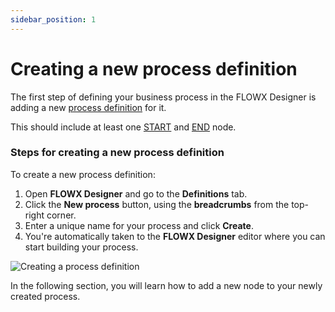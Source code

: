 ```yaml
---
sidebar_position: 1
---
```


# Creating a new process definition

The first step of defining your business process in the FLOWX Designer is adding a new [process definition](../../building-blocks/process/process-definition/process-definition.md) for it.

This should include at least one [START](../../building-blocks/node/start-end-node.md#start-node) and [END](../../building-blocks/node/start-end-node.md#end-node) node.

### Steps for creating a new process definition

To create a new process definition:

1. Open **FLOWX Designer** and go to the **Definitions** tab.
2. Click the **New process** button, using the **breadcrumbs** from the top-right corner.&#x20;
3. Enter a unique name for your process and click **Create**.
4. You're automatically taken to the **FLOWX Designer** editor where you can start building your process.

![Creating a process definition](https://s3.eu-west-1.amazonaws.com/docx.flowx.ai/2.12/process_flow_process_definition.gif)

In the following section, you will learn how to add a new node to your newly created process.